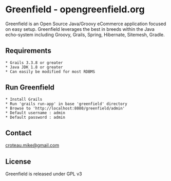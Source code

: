 # Greenfield - opengreenfield.org

Greenfield is an Open Source Java/Groovy eCommerce application focused on easy setup. Greenfield leverages the best in breeds within the Java echo-system including Groovy, Grails, Spring, Hibernate, Sitemesh, Gradle.


## Requirements
	* Grails 3.3.8 or greater
	* Java JDK 1.8 or greater
	* Can easily be modified for most RDBMS


## Run Greenfield
	* Install Grails
	* Run 'grails run-app' in base 'greenfield' directory
	* Browse to 'http://localhost:8080/greenfield/admin'
	* Default username : admin
	* Default password : admin


## Contact
	
croteau.mike@gmail.com
	


## License

Greenfield is released under GPL v3

